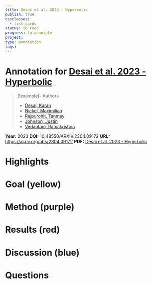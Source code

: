 ```yaml
---
title: Desai et al. 2023 - Hyperbolic
publish: true
cssclasses:
  - list-cards
status: to read
progress: to annotate
project:
type: annotation
tags:
---
```

# Annotation for [Desai et al. 2023 - Hyperbolic](Papers/References/Desai%20et%20al.%202023%20-%20Hyperbolic)

> [!example]- Authors
> - [Desai, Karan](Papers/People/Desai%20Karan)
> - [Nickel, Maximilian](Papers/People/Nickel%20Maximilian)
> - [Rajpurohit, Tanmay](Papers/People/Rajpurohit%20Tanmay)
> - [Johnson, Justin](Papers/People/Johnson%20Justin)
> - [Vedantam, Ramakrishna](Papers/People/Vedantam%20Ramakrishna)

**Year:** 2023
**DOI:** 10.48550/ARXIV.2304.09172
**URL:** https://arxiv.org/abs/2304.09172
**PDF:** [Desai et al. 2023 - Hyperbolic](Papers/PDFs/Desai%20et%20al.%202023%20-%20Hyperbolic%20Image-Text%20Representations.pdf)

# Highlights


# Goal (yellow)


# Method (purple)


# Results (red)


# Discussion (blue)


# Questions

